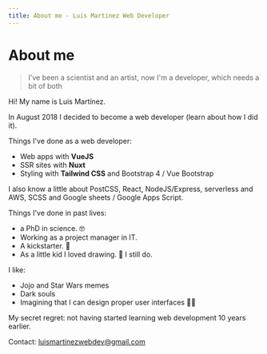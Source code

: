 ```yaml
---
title: About me - Luis Martinez Web Developer
---
```


# About me

> I've been a scientist and an artist, now I'm a developer, which needs a bit of both

Hi! My name is Luis Martínez.

In August 2018 I decided to become a web developer (<nuxt-link to="/blog/from-jobless-to-junior-frontend-developer-in-5-months">learn about how I did it</nuxt-link>).

Things I've done as a web developer:

- Web apps with **VueJS**
- SSR sites with **Nuxt**
- Styling with **Tailwind CSS** and Bootstrap 4 / Vue Bootstrap

I also know a little about PostCSS, React, NodeJS/Express, serverless and AWS, SCSS and Google sheets / Google Apps Script.

Things I've done in past lives:

- a PhD in science. 🤓
- Working as a project manager in IT.
- A kickstarter. 🎲
- As a little kid I loved drawing. 🎨 I still do.

I like:

- Jojo and Star Wars memes
- Dark souls
- Imagining that I can design proper user interfaces 🤷‍♂️

My secret regret: not having started learning web development 10 years earlier.

Contact: [luismartinezwebdev@gmail.com](mailto:luismartinezwebdev@gmail.com)
